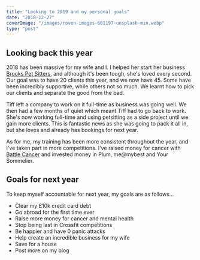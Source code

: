 ```yaml
---
title: "Looking to 2019 and my personal goals"
date: "2018-12-27"
coverImage: "/images/roven-images-601197-unsplash-min.webp"
type: "post"
---
```


## Looking back this year

2018 has been massive for my wife and I. I helped her start her business [Brooks Pet Sitters](https://brookspetsitters.com), and although it's been tough, she's loved every second. Our goal was to have 20 clients this year, and we now have 45. Some have been incredibly supportive, while others not so much. We learnt how to pick our clients and separate the good from the bad.

Tiff left a company to work on it full-time as business was going well. We then had a few months of quiet which meant Tiff had to go back to work. She's now working full-time and using petsitting as a side project until we gain more clients. This is fantastic news as she was going to pack it all in, but she loves and already has bookings for next year.

As for me, my training has been more consistent throughout the year, and I've taken part in more competitions. I've raised money for cancer with [Battle Cancer](https://www.battle-cancer.co.uk/) and invested money in Plum, me@mybest and Your Sommelier.

## Goals for next year

To keep myself accountable for next year, my goals are as follows...

- Clear my £10k credit card debt
- Go abroad for the first time ever
- Raise more money for cancer and mental health
- Stop being last in Crossfit competitions
- Be happier and have 0 panic attacks
- Help create an incredible business for my wife
- Save for a house
- Post more on my blog

